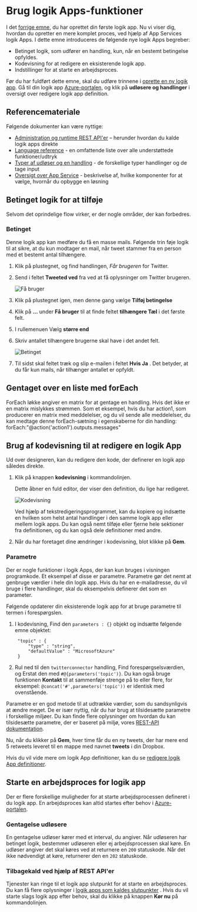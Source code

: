 <properties 
    pageTitle="Bruge logik App-funktioner | Microsoft Azure" 
    description="Lær at bruge de avancerede funktioner i logik apps." 
    authors="stepsic-microsoft-com" 
    manager="erikre" 
    editor="" 
    services="logic-apps" 
    documentationCenter=""/>

<tags
    ms.service="logic-apps"
    ms.workload="integration"
    ms.tgt_pltfrm="na"
    ms.devlang="na"
    ms.topic="article"
    ms.date="03/28/2016"
    ms.author="stepsic"/> 
    
# <a name="use-logic-apps-features"></a>Brug logik Apps-funktioner

I det [forrige emne](app-service-logic-create-a-logic-app.md), du har oprettet din første logik app. Nu vi viser dig, hvordan du opretter en mere komplet proces, ved hjælp af App Services logik Apps. I dette emne introduceres de følgende nye logik Apps begreber:

- Betinget logik, som udfører en handling, kun, når en bestemt betingelse opfyldes.
- Kodevisning for at redigere en eksisterende logik app.
- Indstillinger for at starte en arbejdsproces.

Før du har fuldført dette emne, skal du udføre trinnene i [oprette en ny logik app](app-service-logic-create-a-logic-app.md). Gå til din logik app [Azure-portalen], og klik på **udløsere og handlinger** i oversigt over redigere logik app definition.

## <a name="reference-material"></a>Referencemateriale

Følgende dokumenter kan være nyttige:

- [Administration og runtime REST API'er](https://msdn.microsoft.com/library/azure/mt643787.aspx) – herunder hvordan du kalde logik apps direkte
- [Language reference](https://msdn.microsoft.com/library/azure/mt643789.aspx) - en omfattende liste over alle understøttede funktioner/udtryk
- [Typer af udløser og en handling](https://msdn.microsoft.com/library/azure/mt643939.aspx) - de forskellige typer handlinger og de tage input
- [Oversigt over App Service](../app-service/app-service-value-prop-what-is.md) - beskrivelse af, hvilke komponenter for at vælge, hvornår du opbygge en løsning

## <a name="adding-conditional-logic"></a>Betinget logik for at tilføje

Selvom det oprindelige flow virker, er der nogle områder, der kan forbedres. 


### <a name="conditional"></a>Betinget
Denne logik app kan medføre du få en masse mails. Følgende trin føje logik til at sikre, at du kun modtager en mail, når tweet stammer fra en person med et bestemt antal tilhængere. 

1. Klik på plustegnet, og find handlingen, *Får brugeren* for Twitter.

2. Send i feltet **Tweeted ved** fra ved at få oplysninger om Twitter brugeren.

    ![Få bruger](./media/app-service-logic-use-logic-app-features/getuser.png)

3. Klik på plustegnet igen, men denne gang vælge **Tilføj betingelse**

4. Klik på **...** under **Få bruger** til at finde feltet **tilhængere Tæl** i det første felt.

5. I rullemenuen Vælg **større end**

6. Skriv antallet tilhængere brugerne skal have i det andet felt.

    ![Betinget](./media/app-service-logic-use-logic-app-features/conditional.png)

7.  Til sidst skal feltet træk og slip e-mailen i feltet **Hvis Ja** . Det betyder, at du får kun mails, når tilhænger antallet er opfyldt.

## <a name="repeating-over-a-list-with-foreach"></a>Gentaget over en liste med forEach

ForEach løkke angiver en matrix for at gentage en handling. Hvis det ikke er en matrix mislykkes strømmen. Som et eksempel, hvis du har action1, som producerer en matrix med meddelelser, og du vil sende alle meddelelser, du kan medtage denne forEach-sætning i egenskaberne for din handling: forEach:"@action('action1').outputs.messages"
 

## <a name="using-the-code-view-to-edit-a-logic-app"></a>Brug af kodevisning til at redigere en logik App

Ud over designeren, kan du redigere den kode, der definerer en logik app således direkte. 

1. Klik på knappen **kodevisning** i kommandolinjen. 

    Dette åbner en fuld editor, der viser den definition, du lige har redigeret.

    ![Kodevisning](./media/app-service-logic-use-logic-app-features/codeview.png)

    Ved hjælp af tekstredigeringsprogrammet, kan du kopiere og indsætte en hvilken som helst antal handlinger i den samme logik app eller mellem logik apps. Du kan også nemt tilføje eller fjerne hele sektioner fra definitionen, og du kan også dele definitioner med andre.

2. Når du har foretaget dine ændringer i kodevisning, blot klikke på **Gem**. 

### <a name="parameters"></a>Parametre
Der er nogle funktioner i logik Apps, der kan kun bruges i visningen programkode. Et eksempel af disse er parametre. Parametre gør det nemt at genbruge værdier i hele din logik app. Hvis du har en e-mailadresse, du vil bruge i flere handlinger, skal du eksempelvis definerer det som en parameter.

Følgende opdaterer din eksisterende logik app for at bruge parametre til termen i forespørgslen.

1. I kodevisning, Find den `parameters : {}` objekt og indsætte følgende emne objektet:

        "topic" : {
            "type" : "string",
            "defaultValue" : "MicrosoftAzure"
        }
    
2. Rul ned til den `twitterconnector` handling, Find forespørgselsværdien, og Erstat den med `#@{parameters('topic')}`.
    Du kan også bruge funktionen **Kontakt** til at sammenføje strenge på to eller flere, for eksempel: `@concat('#',parameters('topic'))` er identisk med ovenstående. 
 
Parametre er en god metode til at udtrække værdier, som du sandsynligvis at ændre meget. De er især nyttig, når du har brug at tilsidesætte parametre i forskellige miljøer. Du kan finde flere oplysninger om hvordan du kan tilsidesætte parametre, der er baseret på miljø, vores [REST-API dokumentation](https://msdn.microsoft.com/library/mt643787.aspx).

Nu, når du klikker på **Gem**, hver time får du en ny tweets, der har mere end 5 retweets leveret til en mappe med navnet **tweets** i din Dropbox.

Hvis du vil vide mere om logik App definitioner, kan du se [redigere logik App definitioner](app-service-logic-author-definitions.md).

## <a name="starting-a-logic-app-workflow"></a>Starte en arbejdsproces for logik app
Der er flere forskellige muligheder for at starte arbejdsprocessen defineret i du logik app. En arbejdsproces kan altid startes efter behov i [Azure-portalen].

### <a name="recurrence-triggers"></a>Gentagelse udløsere
En gentagelse udløser kører med et interval, du angiver. Når udløseren har betinget logik, bestemmer udløseren eller ej arbejdsprocessen skal køre. En udløser angiver det skal køres ved at returnere en `200` statuskode. Når det ikke nødvendigt at køre, returnerer den en `202` statuskode.

### <a name="callback-using-rest-apis"></a>Tilbagekald ved hjælp af REST API'er
Tjenester kan ringe til et logik app slutpunkt for at starte en arbejdsproces. Du kan få flere oplysninger i [logik apps som kaldes slutpunkter](app-service-logic-connector-http.md) . Hvis du vil starte slags logik app efter behov, skal du klikke på knappen **Kør nu** på kommandolinjen. 

<!-- Shared links -->
[Azure-portalen]: https://portal.azure.com 